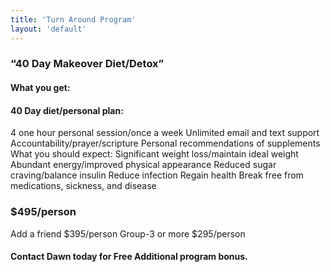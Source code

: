```yaml
---
title: 'Turn Around Program'
layout: 'default'
---
```

### “40 Day Makeover Diet/Detox”

#### What you get:

#### 40 Day diet/personal plan:

4 one hour personal session/once a week
Unlimited email and text support
Accountability/prayer/scripture
Personal recommendations of supplements
What you should expect:
Significant weight loss/maintain ideal weight
Abundant energy/improved physical appearance
Reduced sugar craving/balance insulin
Reduce infection
Regain health
Break free from medications, sickness, and disease

### $495/person

Add a friend $395/person
Group-3 or more $295/person

#### Contact Dawn today for Free Additional program bonus.
